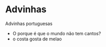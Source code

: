 # Advinhas

Advinhas portuguesas












- O porque é que o mundo não tem cantos?
- o costa gosta de melao

